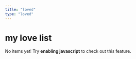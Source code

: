 ```yaml
---
title: "loved"
type: "loved"
---
```


# my love list

No items yet! Try **enabling javascript** to check out this feature.